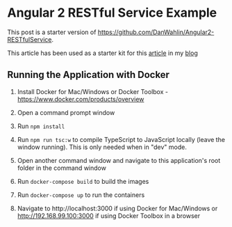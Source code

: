 # Angular 2 RESTful Service Example

This post is a starter version of https://github.com/DanWahlin/Angular2-RESTfulService. 

This article has been used as a starter kit for this [article](http://welllin.net/introduction-to-angular2-with-rest-api-using-vscode/) in my [blog](http://welllin.net/) 

## Running the Application with Docker

1. Install Docker for Mac/Windows or Docker Toolbox - https://www.docker.com/products/overview

1. Open a command prompt window

1. Run `npm install`

1. Run `npm run tsc:w` to compile TypeScript to JavaScript locally (leave the window running). This is only needed when in "dev" mode.

1. Open another command window and navigate to this application's root folder in the command window

1. Run `docker-compose build` to build the images

1. Run `docker-compose up` to run the containers

1. Navigate to http://localhost:3000 if using Docker for Mac/Windows or http://192.168.99.100:3000 if using Docker Toolbox in a browser
